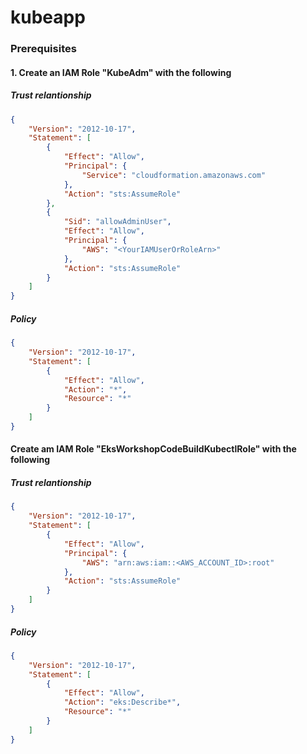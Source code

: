 # kubeapp

### Prerequisites

#### 1. Create an IAM Role "KubeAdm" with the following

##### Trust relantionship

```json
{
    "Version": "2012-10-17",
    "Statement": [
        {
            "Effect": "Allow",
            "Principal": {
                "Service": "cloudformation.amazonaws.com"
            },
            "Action": "sts:AssumeRole"
        },
        {
            "Sid": "allowAdminUser",
            "Effect": "Allow",
            "Principal": {
                "AWS": "<YourIAMUserOrRoleArn>"
            },
            "Action": "sts:AssumeRole"
        }
    ]
}
```

##### Policy

```json
{
    "Version": "2012-10-17",
    "Statement": [
        {
            "Effect": "Allow",
            "Action": "*",
            "Resource": "*"
        }
    ]
}
```

#### Create am IAM Role "EksWorkshopCodeBuildKubectlRole" with the following

##### Trust relantionship

```json
{
    "Version": "2012-10-17",
    "Statement": [
        {
            "Effect": "Allow",
            "Principal": {
                "AWS": "arn:aws:iam::<AWS_ACCOUNT_ID>:root"
            },
            "Action": "sts:AssumeRole"
        }
    ]
}
```

##### Policy

```json
{
    "Version": "2012-10-17",
    "Statement": [
        {
            "Effect": "Allow",
            "Action": "eks:Describe*",
            "Resource": "*"
        }
    ]
}
```
